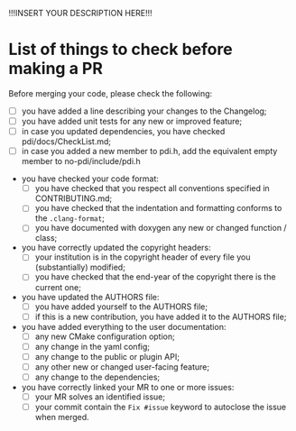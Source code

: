 !!!INSERT YOUR DESCRIPTION HERE!!!

# List of things to check before making a PR

Before merging your code, please check the following:

* [ ] you have added a line describing your changes to the Changelog;
* [ ] you have added unit tests for any new or improved feature;
* [ ] in case you updated dependencies, you have checked pdi/docs/CheckList.md;
* [ ] in case you added a new member to pdi.h, add the equivalent empty member to no-pdi/include/pdi.h
* you have checked your code format:
  - [ ] you have checked that you respect all conventions specified in CONTRIBUTING.md;
  - [ ] you have checked that the indentation and formatting conforms to the `.clang-format`;
  - [ ] you have documented with doxygen any new or changed function / class;
* you have correctly updated the copyright headers:
  - [ ] your institution is in the copyright header of every file you (substantially) modified;
  - [ ] you have checked that the end-year of the copyright there is the current one;
* you have updated the AUTHORS file:
  - [ ] you have added yourself to the AUTHORS file;
  - [ ] if this is a new contribution, you have added it to the AUTHORS file;
* you have added everything to the user documentation:
  - [ ] any new CMake configuration option;
  - [ ] any change in the yaml config;
  - [ ] any change to the public or plugin API;
  - [ ] any other new or changed user-facing feature;
  - [ ] any change to the dependencies;
* you have correctly linked your MR to one or more issues:
  - [ ] your MR solves an identified issue;
  - [ ] your commit contain the `Fix #issue` keyword to autoclose the issue when merged.
